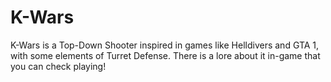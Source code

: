 # K-Wars
K-Wars is a Top-Down Shooter inspired in games like Helldivers and GTA 1, with some elements of Turret Defense. There is a lore about it in-game that you can check playing!

